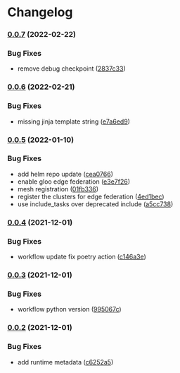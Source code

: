 # Changelog

### [0.0.7](https://www.github.com/kameshsampath/ansible-collection-gloo/compare/v0.0.6...v0.0.7) (2022-02-22)


### Bug Fixes

* remove debug checkpoint ([2837c33](https://www.github.com/kameshsampath/ansible-collection-gloo/commit/2837c33d882edb15860697352d2c49076f262abf))

### [0.0.6](https://www.github.com/kameshsampath/ansible-collection-gloo/compare/v0.0.5...v0.0.6) (2022-02-21)


### Bug Fixes

* missing jinja template string ([e7a6ed9](https://www.github.com/kameshsampath/ansible-collection-gloo/commit/e7a6ed962826c7b2ea90411f171431043a3349ab))

### [0.0.5](https://www.github.com/kameshsampath/ansible-collection-gloo/compare/v0.0.4...v0.0.5) (2022-01-10)


### Bug Fixes

* add helm repo update ([cea0766](https://www.github.com/kameshsampath/ansible-collection-gloo/commit/cea07663a626133fa09a32448b6642d217eb831b))
* enable gloo edge federation ([e3e7f26](https://www.github.com/kameshsampath/ansible-collection-gloo/commit/e3e7f2638c0550e7972537ca3a53cf6416946672))
* mesh registration ([01fb336](https://www.github.com/kameshsampath/ansible-collection-gloo/commit/01fb33639889e6bef25d7a891ce3e92b146d148f))
* register the clusters for edge federation ([4ed1bec](https://www.github.com/kameshsampath/ansible-collection-gloo/commit/4ed1bec60599eaccb3b7d3d4f9a5d85326d2b604))
* use include_tasks over deprecated include ([a5cc738](https://www.github.com/kameshsampath/ansible-collection-gloo/commit/a5cc738c2797f5c98ca2907a8c9cafebe63e609f))

### [0.0.4](https://www.github.com/kameshsampath/ansible-collection-gloo/compare/v0.0.3...v0.0.4) (2021-12-01)


### Bug Fixes

* workflow update fix poetry action ([c146a3e](https://www.github.com/kameshsampath/ansible-collection-gloo/commit/c146a3e8bb520fa68d733a28c2c5fc20ffc97674))

### [0.0.3](https://www.github.com/kameshsampath/ansible-collection-gloo/compare/v0.0.2...v0.0.3) (2021-12-01)


### Bug Fixes

* workflow python version ([995067c](https://www.github.com/kameshsampath/ansible-collection-gloo/commit/995067c0e2d72f9da2b4f73635a8a61d45f81008))

### [0.0.2](https://www.github.com/kameshsampath/ansible-collection-gloo/compare/v0.0.1...v0.0.2) (2021-12-01)


### Bug Fixes

* add runtime metadata ([c6252a5](https://www.github.com/kameshsampath/ansible-collection-gloo/commit/c6252a55bdd1c6b5dfd4fc2510c982f3a26f5901))
